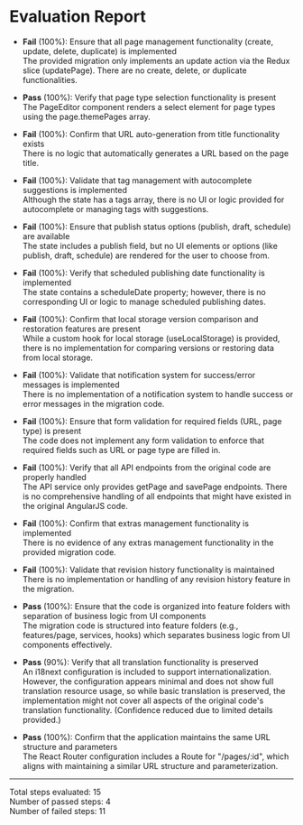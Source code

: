 # Evaluation Report

- **Fail** (100%): Ensure that all page management functionality (create, update, delete, duplicate) is implemented  
  The provided migration only implements an update action via the Redux slice (updatePage). There are no create, delete, or duplicate functionalities.

- **Pass** (100%): Verify that page type selection functionality is present  
  The PageEditor component renders a select element for page types using the page.themePages array.

- **Fail** (100%): Confirm that URL auto-generation from title functionality exists  
  There is no logic that automatically generates a URL based on the page title.

- **Fail** (100%): Validate that tag management with autocomplete suggestions is implemented  
  Although the state has a tags array, there is no UI or logic provided for autocomplete or managing tags with suggestions.

- **Fail** (100%): Ensure that publish status options (publish, draft, schedule) are available  
  The state includes a publish field, but no UI elements or options (like publish, draft, schedule) are rendered for the user to choose from.

- **Fail** (100%): Verify that scheduled publishing date functionality is implemented  
  The state contains a scheduleDate property; however, there is no corresponding UI or logic to manage scheduled publishing dates.

- **Fail** (100%): Confirm that local storage version comparison and restoration features are present  
  While a custom hook for local storage (useLocalStorage) is provided, there is no implementation for comparing versions or restoring data from local storage.

- **Fail** (100%): Validate that notification system for success/error messages is implemented  
  There is no implementation of a notification system to handle success or error messages in the migration code.

- **Fail** (100%): Ensure that form validation for required fields (URL, page type) is present  
  The code does not implement any form validation to enforce that required fields such as URL or page type are filled in.

- **Fail** (100%): Verify that all API endpoints from the original code are properly handled  
  The API service only provides getPage and savePage endpoints. There is no comprehensive handling of all endpoints that might have existed in the original AngularJS code.

- **Fail** (100%): Confirm that extras management functionality is implemented  
  There is no evidence of any extras management functionality in the provided migration code.

- **Fail** (100%): Validate that revision history functionality is maintained  
  There is no implementation or handling of any revision history feature in the migration.

- **Pass** (100%): Ensure that the code is organized into feature folders with separation of business logic from UI components  
  The migration code is structured into feature folders (e.g., features/page, services, hooks) which separates business logic from UI components effectively.

- **Pass** (90%): Verify that all translation functionality is preserved  
  An i18next configuration is included to support internationalization. However, the configuration appears minimal and does not show full translation resource usage, so while basic translation is preserved, the implementation might not cover all aspects of the original code's translation functionality. (Confidence reduced due to limited details provided.)

- **Pass** (100%): Confirm that the application maintains the same URL structure and parameters  
  The React Router configuration includes a Route for "/pages/:id", which aligns with maintaining a similar URL structure and parameterization.

---

Total steps evaluated: 15  
Number of passed steps: 4  
Number of failed steps: 11